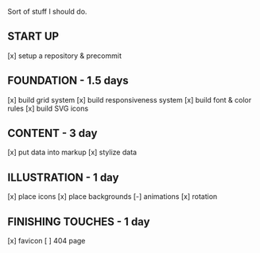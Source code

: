 
Sort of stuff I should do.

START UP
--------
[x] setup a repository & precommit

FOUNDATION - 1.5 days
----------
[x] build grid system
[x] build responsiveness system
[x] build font & color rules
[x] build SVG icons

CONTENT - 3 day
-------
[x] put data into markup
[x] stylize data

ILLUSTRATION - 1 day
------------
[x] place icons
[x] place backgrounds
[-] animations
[x] rotation


FINISHING TOUCHES - 1 day
-----------------
[x] favicon
[ ] 404 page